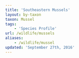 ```yaml
---
title: 'Southeastern Mussels'
layout: by-taxon
taxon: Mussel
tags:
    - 'Species Profile'
url: /wildlife/mussels
aliases:
    - /wildlife/mussel
updated: 'September 27th, 2016'
---
```

